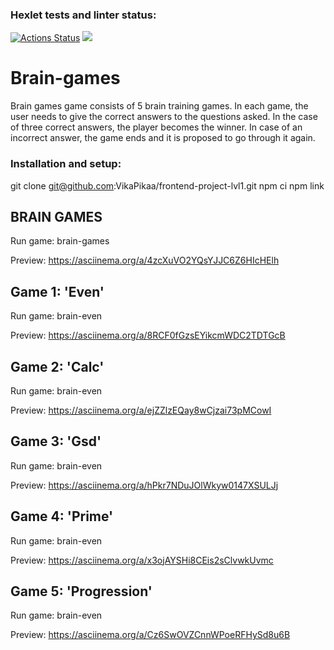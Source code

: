 ### Hexlet tests and linter status:
[![Actions Status](https://github.com/VikaPikaa/frontend-project-lvl1/workflows/hexlet-check/badge.svg)](https://github.com/VikaPikaa/frontend-project-lvl1/actions)
<a href="https://codeclimate.com/github/VikaPikaa/frontend-project-lvl1/maintainability"><img src="https://api.codeclimate.com/v1/badges/7a708fae50cfaa1fca22/maintainability" /></a>

# Brain-games
Brain games game consists of 5 brain training games. In each game, the user needs to give the correct answers to the questions asked. In the case of three correct answers, the player becomes the winner. In case of an incorrect answer, the game ends and it is proposed to go through it again.

### Installation and setup:
git clone git@github.com:VikaPikaa/frontend-project-lvl1.git
npm ci
npm link

## BRAIN GAMES
Run game:
brain-games

Preview:
https://asciinema.org/a/4zcXuVO2YQsYJJC6Z6HIcHElh

## Game 1: 'Even'
Run game:
brain-even

Preview:
https://asciinema.org/a/8RCF0fGzsEYikcmWDC2TDTGcB

## Game 2: 'Calc'
Run game:
brain-even

Preview:
https://asciinema.org/a/ejZZlzEQay8wCjzai73pMCowI

## Game 3: 'Gsd'
Run game:
brain-even

Preview:
https://asciinema.org/a/hPkr7NDuJOlWkyw0147XSULJj

## Game 4: 'Prime'
Run game:
brain-even

Preview:
https://asciinema.org/a/x3ojAYSHi8CEis2sClvwkUvmc

## Game 5: 'Progression'
Run game:
brain-even

Preview:
https://asciinema.org/a/Cz6SwOVZCnnWPoeRFHySd8u6B
